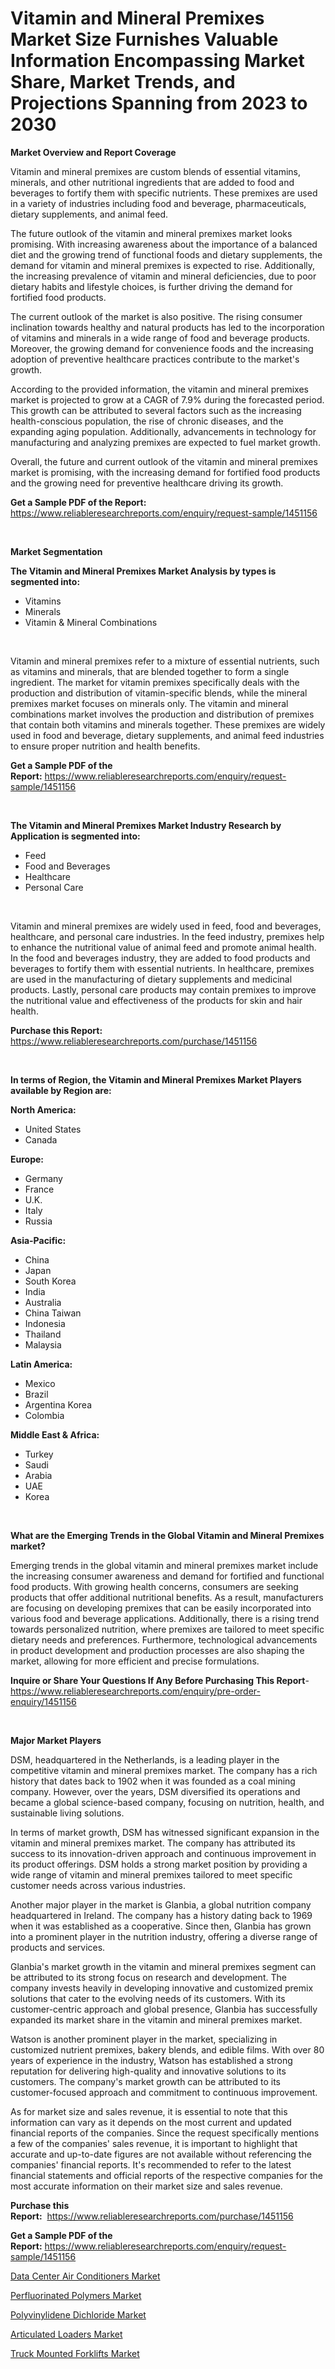 <p><h1>Vitamin and Mineral Premixes Market Size Furnishes Valuable Information Encompassing Market Share, Market Trends, and Projections Spanning from 2023 to 2030</h1></p><p><strong>Market Overview and Report Coverage</strong></p>
<p><p>Vitamin and mineral premixes are custom blends of essential vitamins, minerals, and other nutritional ingredients that are added to food and beverages to fortify them with specific nutrients. These premixes are used in a variety of industries including food and beverage, pharmaceuticals, dietary supplements, and animal feed.</p><p>The future outlook of the vitamin and mineral premixes market looks promising. With increasing awareness about the importance of a balanced diet and the growing trend of functional foods and dietary supplements, the demand for vitamin and mineral premixes is expected to rise. Additionally, the increasing prevalence of vitamin and mineral deficiencies, due to poor dietary habits and lifestyle choices, is further driving the demand for fortified food products.</p><p>The current outlook of the market is also positive. The rising consumer inclination towards healthy and natural products has led to the incorporation of vitamins and minerals in a wide range of food and beverage products. Moreover, the growing demand for convenience foods and the increasing adoption of preventive healthcare practices contribute to the market's growth.</p><p>According to the provided information, the vitamin and mineral premixes market is projected to grow at a CAGR of 7.9% during the forecasted period. This growth can be attributed to several factors such as the increasing health-conscious population, the rise of chronic diseases, and the expanding aging population. Additionally, advancements in technology for manufacturing and analyzing premixes are expected to fuel market growth.</p><p>Overall, the future and current outlook of the vitamin and mineral premixes market is promising, with the increasing demand for fortified food products and the growing need for preventive healthcare driving its growth.</p></p>
<p><strong>Get a Sample PDF of the Report:</strong> <a href="https://www.reliableresearchreports.com/enquiry/request-sample/1451156">https://www.reliableresearchreports.com/enquiry/request-sample/1451156</a></p>
<p>&nbsp;</p>
<p><strong>Market Segmentation</strong></p>
<p><strong>The Vitamin and Mineral Premixes Market Analysis by types is segmented into:</strong></p>
<p><ul><li>Vitamins</li><li>Minerals</li><li>Vitamin & Mineral Combinations</li></ul></p>
<p>&nbsp;</p>
<p><p>Vitamin and mineral premixes refer to a mixture of essential nutrients, such as vitamins and minerals, that are blended together to form a single ingredient. The market for vitamin premixes specifically deals with the production and distribution of vitamin-specific blends, while the mineral premixes market focuses on minerals only. The vitamin and mineral combinations market involves the production and distribution of premixes that contain both vitamins and minerals together. These premixes are widely used in food and beverage, dietary supplements, and animal feed industries to ensure proper nutrition and health benefits.</p></p>
<p><strong>Get a Sample PDF of the Report:</strong>&nbsp;<a href="https://www.reliableresearchreports.com/enquiry/request-sample/1451156">https://www.reliableresearchreports.com/enquiry/request-sample/1451156</a></p>
<p>&nbsp;</p>
<p><strong>The Vitamin and Mineral Premixes Market Industry Research by Application is segmented into:</strong></p>
<p><ul><li>Feed</li><li>Food and Beverages</li><li>Healthcare</li><li>Personal Care</li></ul></p>
<p>&nbsp;</p>
<p><p>Vitamin and mineral premixes are widely used in feed, food and beverages, healthcare, and personal care industries. In the feed industry, premixes help to enhance the nutritional value of animal feed and promote animal health. In the food and beverages industry, they are added to food products and beverages to fortify them with essential nutrients. In healthcare, premixes are used in the manufacturing of dietary supplements and medicinal products. Lastly, personal care products may contain premixes to improve the nutritional value and effectiveness of the products for skin and hair health.</p></p>
<p><strong>Purchase this Report:</strong>&nbsp; <a href="https://www.reliableresearchreports.com/purchase/1451156">https://www.reliableresearchreports.com/purchase/1451156</a></p>
<p>&nbsp;</p>
<p><strong>In terms of Region, the Vitamin and Mineral Premixes Market Players available by Region are:</strong></p>
<p>
    <p> <strong> North America: </strong>
        <ul>
            <li>United States</li>
            <li>Canada</li>
        </ul>
        </p> 
    <p> <strong> Europe: </strong>
        <ul>
            <li>Germany</li>
            <li>France</li>
            <li>U.K.</li>
            <li>Italy</li>
            <li>Russia</li>
        </ul>
        </p> 
    <p> <strong> Asia-Pacific: </strong>
        <ul>
            <li>China</li>
            <li>Japan</li>
            <li>South Korea</li>
            <li>India</li>
            <li>Australia</li>
            <li>China Taiwan</li>
            <li>Indonesia</li>
            <li>Thailand</li>
            <li>Malaysia</li>
        </ul>
        </p> 
    <p> <strong> Latin America: </strong>
        <ul>
            <li>Mexico</li>
            <li>Brazil</li>
            <li>Argentina Korea</li>
            <li>Colombia</li>
        </ul>
        </p> 
    <p> <strong> Middle East & Africa: </strong>
        <ul>
            <li>Turkey</li>
            <li>Saudi</li>
            <li>Arabia</li>
            <li>UAE</li>
            <li>Korea</li>
        </ul>
    </p>
    </p>
<p>&nbsp;</p>
<p><strong>What are the Emerging Trends in the Global Vitamin and Mineral Premixes market?</strong></p>
<p><p>Emerging trends in the global vitamin and mineral premixes market include the increasing consumer awareness and demand for fortified and functional food products. With growing health concerns, consumers are seeking products that offer additional nutritional benefits. As a result, manufacturers are focusing on developing premixes that can be easily incorporated into various food and beverage applications. Additionally, there is a rising trend towards personalized nutrition, where premixes are tailored to meet specific dietary needs and preferences. Furthermore, technological advancements in product development and production processes are also shaping the market, allowing for more efficient and precise formulations.</p></p>
<p><strong>Inquire or Share Your Questions If Any Before Purchasing This Report</strong>- <a href="https://www.reliableresearchreports.com/enquiry/pre-order-enquiry/1451156">https://www.reliableresearchreports.com/enquiry/pre-order-enquiry/1451156</a></p>
<p>&nbsp;</p>
<p><strong>Major Market Players</strong></p>
<p><p>DSM, headquartered in the Netherlands, is a leading player in the competitive vitamin and mineral premixes market. The company has a rich history that dates back to 1902 when it was founded as a coal mining company. However, over the years, DSM diversified its operations and became a global science-based company, focusing on nutrition, health, and sustainable living solutions.</p><p>In terms of market growth, DSM has witnessed significant expansion in the vitamin and mineral premixes market. The company has attributed its success to its innovation-driven approach and continuous improvement in its product offerings. DSM holds a strong market position by providing a wide range of vitamin and mineral premixes tailored to meet specific customer needs across various industries.</p><p>Another major player in the market is Glanbia, a global nutrition company headquartered in Ireland. The company has a history dating back to 1969 when it was established as a cooperative. Since then, Glanbia has grown into a prominent player in the nutrition industry, offering a diverse range of products and services.</p><p>Glanbia's market growth in the vitamin and mineral premixes segment can be attributed to its strong focus on research and development. The company invests heavily in developing innovative and customized premix solutions that cater to the evolving needs of its customers. With its customer-centric approach and global presence, Glanbia has successfully expanded its market share in the vitamin and mineral premixes market.</p><p>Watson is another prominent player in the market, specializing in customized nutrient premixes, bakery blends, and edible films. With over 80 years of experience in the industry, Watson has established a strong reputation for delivering high-quality and innovative solutions to its customers. The company's market growth can be attributed to its customer-focused approach and commitment to continuous improvement.</p><p>As for market size and sales revenue, it is essential to note that this information can vary as it depends on the most current and updated financial reports of the companies. Since the request specifically mentions a few of the companies' sales revenue, it is important to highlight that accurate and up-to-date figures are not available without referencing the companies' financial reports. It's recommended to refer to the latest financial statements and official reports of the respective companies for the most accurate information on their market size and sales revenue.</p></p>
<p><strong>Purchase this Report:</strong>&nbsp;&nbsp;<a href="https://www.reliableresearchreports.com/purchase/1451156">https://www.reliableresearchreports.com/purchase/1451156</a></p>
<p></p>
<p><strong>Get a Sample PDF of the Report:</strong>&nbsp;<a href="https://www.reliableresearchreports.com/enquiry/request-sample/1451156">https://www.reliableresearchreports.com/enquiry/request-sample/1451156</a></p>
<p><p><a href="https://medium.com/@frankpeters35/data-center-air-conditioners-market-size-and-market-trends-complete-industry-overview-2023-to-ea20d9dc15f4">Data Center Air Conditioners Market</a></p><p><a href="https://github.com/vimar16th/Market-Research-Report-List-1/blob/main/perfluorinated-polymers-market.md">Perfluorinated Polymers Market</a></p><p><a href="https://github.com/sofayahoo2023/Market-Research-Report-List-1/blob/main/polyvinylidene-dichloride-market.md">Polyvinylidene Dichloride Market</a></p><p><a href="https://medium.com/@josephweaver29/articulated-loaders-market-comprehensive-assessment-by-type-application-and-geography-dc7255ea9e28">Articulated Loaders Market</a></p><p><a href="https://medium.com/@amandagarza17/truck-mounted-forklifts-market-trends-forecast-and-competitive-analysis-to-2030-65b823a1e9f8">Truck Mounted Forklifts Market</a></p></p>